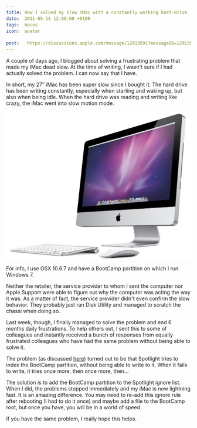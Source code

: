 ```yaml
---
title: How I solved my slow iMac with a constantly working hard-drive
date:  2011-05-15 12:00:00 +0100
tags:  macos
icon:  avatar

post:   https://discussions.apple.com/message/12913591?messageID=12913591
---
```


A couple of days ago, I blogged about solving a frustrating problem that made my
iMac dead slow. At the time of writing, I wasn't sure if I had actually solved
the problem. I can now say that I have.

In short, my 27″ iMac has been super slow since I bought it. The hard drive has
been writing constantly, especially when starting and waking up, but also when
being idle. When the hard drive was reading and writing like crazy, the iMac went
into slow motion mode.

![The mighty iMac – great once you fix Spotlight](/assets/blog/2011/110515.jpg)

For info, I use OSX 10.6.7 and have a BootCamp partition on which I run Windows 7.

Neither the retailer, the service provider to whom I sent the computer nor Apple
Support were able to figure out why the computer was acting the way it was. As a
matter of fact, the service provider didn't even confirm the slow behavior. They
probably just ran Disk Utility and managed to scratch the chassi when doing so.

Last week, though, I finally managed to solve the problem and end 6 months daily
frustrations. To help others out, I sent this to some of colleagues and instantly
received a bunch of responses from equally frustrated colleagues who have had the
same problem without being able to solve it.

The problem (as discussed [here]({{page.post}})) turned out to be that Spotlight
tries to index the BootCamp partition, without being able to write to it. When it
fails to write, it tries once more, then once more, then...

The solution is to add the BootCamp partition to the Spotlight ignore list. When
I did, the problems stopped immediately and my iMac is now lightning fast. It is
an amazing difference. You may need to re-add this ignore rule after rebooting (I
had to do it once) and maybe add a file to the BootCamp root, but once you have,
you will be in a world of speed.

If you have the same problem, I really hope this helps.